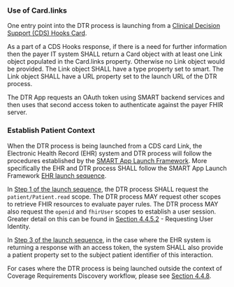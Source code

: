 ### Use of Card.links
One entry point into the DTR process is launching from a [Clinical Decision Support (CDS) Hooks Card](https://cds-hooks.hl7.org/1.0/#card-attributes). 

As a part of a CDS Hooks response, if there is a need for further information then the payer IT system SHALL return a Card object with at least one Link object populated in the Card.links property. Otherwise no Link object would be provided. The Link object SHALL have a type property set to smart. The Link object SHALL have a URL property set to the launch URL of the DTR process.

The DTR App requests an OAuth token using SMART backend services and then uses that second access token to authenticate against the payer FHIR server.

### Establish Patient Context
When the DTR process is being launched from a CDS card Link, the Electronic Health Record (EHR) system and DTR process will follow the procedures established by the [SMART App Launch Framework](http://hl7.org/fhir/smart-app-launch). More specifically the EHR and DTR process SHALL follow the SMART App Launch Framework [EHR launch sequence](http://hl7.org/fhir/smart-app-launch/#ehr-launch-sequence). 

In [Step 1 of the launch sequence](http://hl7.org/fhir/smart-app-launch/#step-1-app-asks-for-authorization), the DTR process SHALL request the `patient/Patient.read` scope. The DTR process MAY request other scopes to retrieve FHIR resources to evaluate payer rules. The DTR process MAY also request the `openid` and `fhirUser` scopes to establish a user session. Greater detail on this can be found in [Section 4.4.5.2](specification__behaviors__persisting_application_state.html#requesting-user-identity) - Requesting User Identity.

In [Step 3 of the launch sequence](http://hl7.org/fhir/smart-app-launch/#step-3-app-exchanges-authorization-code-for-access-token), in the case where the EHR system is returning a response with an access token, the system SHALL also provide a patient property set to the subject patient identifier of this interaction.

For cases where the DTR process is being launched outside the context of Coverage Requirements Discovery workflow, please see [Section 4.4.8](specification__behaviors__launch_outside_of_CRD.html).
